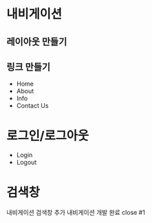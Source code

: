 # 내비게이션 

## 레이아웃 만들기 

## 링크 만들기

- Home
- About
- Info
- Contact Us


# 로그인/로그아웃 
- Login
- Logout 

# 검색창 

내비게이션 검색창 추가 
내비게이션 개발 완료 close #1 


